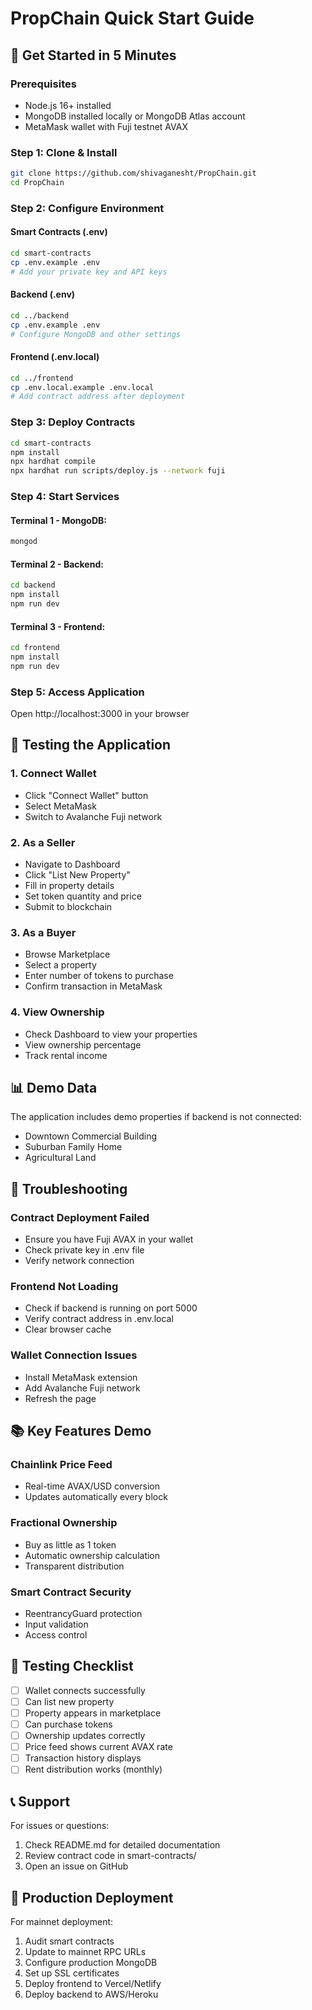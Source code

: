 # PropChain Quick Start Guide

## 🚀 Get Started in 5 Minutes

### Prerequisites
- Node.js 16+ installed
- MongoDB installed locally or MongoDB Atlas account
- MetaMask wallet with Fuji testnet AVAX

### Step 1: Clone & Install
```bash
git clone https://github.com/shivaganesht/PropChain.git
cd PropChain
```

### Step 2: Configure Environment

#### Smart Contracts (.env)
```bash
cd smart-contracts
cp .env.example .env
# Add your private key and API keys
```

#### Backend (.env)
```bash
cd ../backend
cp .env.example .env
# Configure MongoDB and other settings
```

#### Frontend (.env.local)
```bash
cd ../frontend
cp .env.local.example .env.local
# Add contract address after deployment
```

### Step 3: Deploy Contracts
```bash
cd smart-contracts
npm install
npx hardhat compile
npx hardhat run scripts/deploy.js --network fuji
```

### Step 4: Start Services

#### Terminal 1 - MongoDB:
```bash
mongod
```

#### Terminal 2 - Backend:
```bash
cd backend
npm install
npm run dev
```

#### Terminal 3 - Frontend:
```bash
cd frontend
npm install
npm run dev
```

### Step 5: Access Application
Open http://localhost:3000 in your browser

## 🧪 Testing the Application

### 1. Connect Wallet
- Click "Connect Wallet" button
- Select MetaMask
- Switch to Avalanche Fuji network

### 2. As a Seller
- Navigate to Dashboard
- Click "List New Property"
- Fill in property details
- Set token quantity and price
- Submit to blockchain

### 3. As a Buyer
- Browse Marketplace
- Select a property
- Enter number of tokens to purchase
- Confirm transaction in MetaMask

### 4. View Ownership
- Check Dashboard to view your properties
- View ownership percentage
- Track rental income

## 📊 Demo Data

The application includes demo properties if backend is not connected:
- Downtown Commercial Building
- Suburban Family Home
- Agricultural Land

## 🔧 Troubleshooting

### Contract Deployment Failed
- Ensure you have Fuji AVAX in your wallet
- Check private key in .env file
- Verify network connection

### Frontend Not Loading
- Check if backend is running on port 5000
- Verify contract address in .env.local
- Clear browser cache

### Wallet Connection Issues
- Install MetaMask extension
- Add Avalanche Fuji network
- Refresh the page

## 📚 Key Features Demo

### Chainlink Price Feed
- Real-time AVAX/USD conversion
- Updates automatically every block

### Fractional Ownership
- Buy as little as 1 token
- Automatic ownership calculation
- Transparent distribution

### Smart Contract Security
- ReentrancyGuard protection
- Input validation
- Access control

## 🎯 Testing Checklist

- [ ] Wallet connects successfully
- [ ] Can list new property
- [ ] Property appears in marketplace
- [ ] Can purchase tokens
- [ ] Ownership updates correctly
- [ ] Price feed shows current AVAX rate
- [ ] Transaction history displays
- [ ] Rent distribution works (monthly)

## 📞 Support

For issues or questions:
1. Check README.md for detailed documentation
2. Review contract code in smart-contracts/
3. Open an issue on GitHub

## 🚢 Production Deployment

For mainnet deployment:
1. Audit smart contracts
2. Update to mainnet RPC URLs
3. Configure production MongoDB
4. Set up SSL certificates
5. Deploy frontend to Vercel/Netlify
6. Deploy backend to AWS/Heroku
